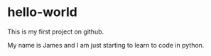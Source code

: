 # hello-world
This is my first project on github.

My name is James and I am just starting to learn to code in python. 

